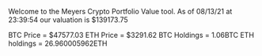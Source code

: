 Welcome to the Meyers Crypto Portfolio Value tool. 
As of 08/13/21 at 23:39:54 our valuation is $139173.75 

BTC Price = $47577.03
 ETH Price = $3291.62
BTC Holdings = 1.06BTC
 ETH holdings = 26.960005962ETH 
